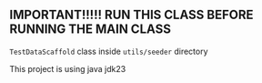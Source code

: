 <h2>IMPORTANT!!!!! RUN THIS CLASS BEFORE RUNNING THE MAIN CLASS</h2>

`TestDataScaffold` class inside `utils/seeder` directory

This project is using java jdk23
